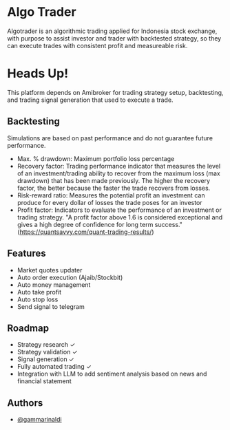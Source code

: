 ﻿
# Algo Trader
Algotrader is an algorithmic trading applied for Indonesia stock exchange, 
with purpose to assist investor and trader with backtested strategy, 
so they can execute trades with consistent profit and measureable risk.

# Heads Up!
This platform depends on Amibroker for trading strategy setup, backtesting, and trading signal generation that used to execute a trade.

## Backtesting
Simulations are based on past performance and do not guarantee future performance.
- Max. % drawdown: Maximum portfolio loss percentage
- Recovery factor: Trading performance indicator that measures the level of an investment/trading ability to recover from the maximum loss (max drawdown) that has been made previously. The higher the recovery factor, the better because the faster the trade recovers from losses.
- Risk-reward ratio: Measures the potential profit an investment can produce for every dollar of losses the trade poses for an investor
- Profit factor: Indicators to evaluate the performance of an investment or trading strategy. 
"A profit factor above 1.6 is considered exceptional and gives a high degree of confidence for long term success." 
(https://quantsavvy.com/quant-trading-results/)

## Features

- Market quotes updater
- Auto order execution (Ajaib/Stockbit)
- Auto money management
- Auto take profit
- Auto stop loss
- Send signal to telegram

## Roadmap
- Strategy research ✓
- Strategy validation ✓
- Signal generation ✓
- Fully automated trading ✓
- Integration with LLM to add sentiment analysis based on news and financial statement 


## Authors

- [@gammarinaldi](https://github.com/gammarinaldi)

